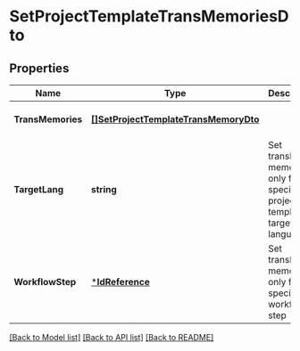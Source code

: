 # SetProjectTemplateTransMemoriesDto

## Properties
Name | Type | Description | Notes
------------ | ------------- | ------------- | -------------
**TransMemories** | [**[]SetProjectTemplateTransMemoryDto**](SetProjectTemplateTransMemoryDto.md) |  | [optional] [default to null]
**TargetLang** | **string** | Set translation memory only for the specific project template target language | [optional] [default to null]
**WorkflowStep** | [***IdReference**](IdReference.md) | Set translation memory only for the specific workflow step | [optional] [default to null]

[[Back to Model list]](../README.md#documentation-for-models) [[Back to API list]](../README.md#documentation-for-api-endpoints) [[Back to README]](../README.md)


